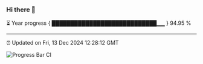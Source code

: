 ### Hi there 👋

⏳ Year progress { ████████████████████████████▁▁ } 94.95 %

---

⏰ Updated on Fri, 13 Dec 2024 12:28:12 GMT

![Progress Bar CI](https://github.com/liununu/liununu/workflows/Progress%20Bar%20CI/badge.svg)

